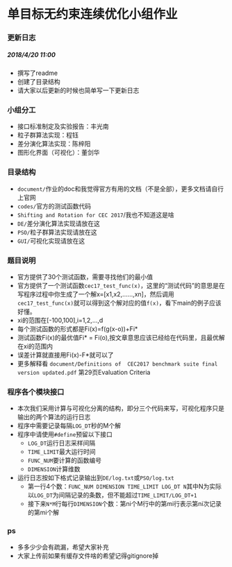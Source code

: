 # 单目标无约束连续优化小组作业

### 更新日志
##### 2018/4/20 11:00
- 撰写了readme
- 创建了目录结构
- 请大家以后更新的时候也简单写一下更新日志

### 小组分工
- 接口标准制定及实验报告：丰光南
- 粒子群算法实现：程钰
- 差分演化算法实现：陈梓阳
- 图形化界面（可视化）：董剑华

### 目录结构
- `document/`作业的doc和我觉得官方有用的文档（不是全部），更多文档请自行上官网
- `codes/`官方的测试函数代码
- `Shifting and Rotation for CEC 2017`/我也不知道这是啥
- `DE/`差分演化算法实现请放在这
- `PSO/`粒子群算法实现请放在这
- `GUI/`可视化实现请放在这

### 题目说明
- 官方提供了30个测试函数，需要寻找他们的最小值
- 官方提供了一个测试函数`cec17_test_func(x)`，这里的“测试代码”的意思是在写程序过程中你生成了一个解x=[x1,x2,……,xn]，然后调用`cec17_test_func(x)`就可以得到这个解对应的值`f(x)`，看下main的例子应该好懂。
- xi的范围在[-100,100],i=1,2,...,d
- 每个测试函数的形式都是Fi(x)=f(g(x-o))+Fi*
- 测试函数Fi(x)的最优值Fi* = Fi(o),按文章意思应该已经给在代码里，且最优解在xi的范围内
- 误差计算就直接用Fi(x)-F*就可以了
- 更多解释看
`document/Definitions of  CEC2017 benchmark suite final version updated.pdf`
第29页Evaluation Criteria

### 程序各个模块接口
- 本次我们采用计算与可视化分离的结构，即分三个代码来写，可视化程序只是输出的两个算法的运行日志
- 程序中需要记录每隔`LOG_DT`秒的M个解
- 程序中请使用`#define`预留以下接口
	- `LOG_DT`运行日志采样间隔
	- `TIME_LIMIT`最大运行时间
	- `FUNC_NUM`要计算的函数编号
	- `DIMENSION`计算维数
- 运行日志按如下格式记录输出到`DE/log.txt`或`PSO/log.txt`
	- 第一行4个数：`FUNC_NUM DIMENSION TIME_LIMIT LOG_DT N`其中N为实际以`LOG_DT`为间隔记录的条数，但不能超过`TIME_LIMIT/LOG_DT+1`
	- 接下来`N*M`行每行`DIMENSION`个数：第ni个M行中的第mi行表示第ni次记录的第mi个解

### ps
- 多多少少会有疏漏，希望大家补充
- 大家上传前如果有缓存文件啥的希望记得gitignore掉
